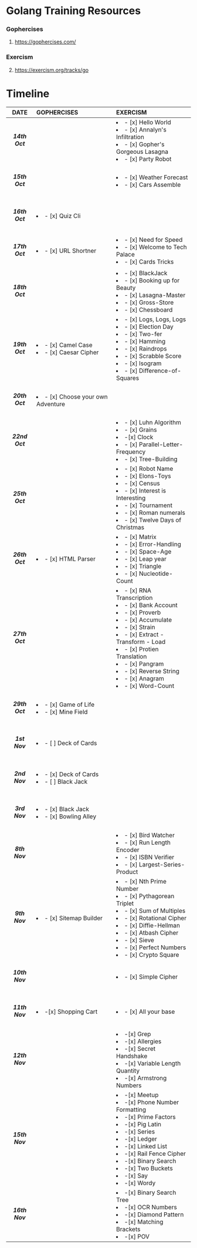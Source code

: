 # Golang Training Resources

### Gophercises
1. https://gophercises.com/

### Exercism
2. https://exercism.org/tracks/go



# Timeline

| DATE | GOPHERCISES | EXERCISM |
|:---: | :--- | :--- |
| <h5>14th Oct </h5> | | <li>- [x] Hello World</li><li>- [x] Annalyn's Infiltration</li><li>- [x] Gopher's Gorgeous Lasagna</li><li>- [x] Party Robot</li>
| <h5>15th Oct </h5> | | <li>- [x] Weather Forecast </li><li>- [x] Cars Assemble</li>
| <h5>16th Oct </h5> | <li>- [x] Quiz Cli</li> |
| <h5>17th Oct </h5> | <li>- [x] URL Shortner</li> | <li>- [x] Need for Speed </li><li>- [x] Welcome to Tech Palace </li><li>- [x] Cards Tricks </li>
| <h5>18th Oct </h5> | | <li>- [x] BlackJack </li><li>- [x] Booking up for Beauty </li><li>- [x] Lasagna-Master </li><li>- [x] Gross-Store </li><li>- [x] Chessboard </li>
| <h5>19th Oct </h5> | <li>- [x] Camel Case </li><li>- [x] Caesar Cipher </li> | <li>- [x] Logs, Logs, Logs </li><li>- [x] Election Day </li><li>- [x] Two-fer </li><li>- [x] Hamming </li><li>- [x] Raindrops </li><li>- [x] Scrabble Score </li><li>- [x] Isogram </li><li>- [x] Difference-of-Squares </li>
| <h5>20th Oct</h5> | <li>- [x] Choose your own Adventure </li> | |
| <h5>22nd Oct</h5> | | <li>- [x] Luhn Algorithm </li><li>- [x] Grains </li><li>-[x] Clock </li><li>- [x] Parallel-Letter-Frequency </li><li>- [x] Tree-Building </li>
| <h5>25th Oct</h5> | |<li>- [x] Robot Name</li><li>- [x] Elons-Toys </li><li>- [x] Census </li><li>- [x] Interest is Interesting </li><li>- [x] Tournament </li><li>- [x] Roman numerals </li><li>- [x] Twelve Days of Christmas </li>
| <h5> 26th Oct </h5> | <li>- [x] HTML Parser </li> | <li>- [x] Matrix </li><li>- [x] Error-Handling </li><li>- [x] Space-Age </li><li>- [x] Leap year </li><li>- [x] Triangle </li><li>- [x] Nucleotide-Count </li>
| <h5> 27th Oct </h5> | | <li>- [x] RNA Transcription </li><li>- [x] Bank Account </li><li>- [x] Proverb </li><li>- [x] Accumulate </li><li>- [x] Strain </li><li>- [x] Extract - Transform - Load </li><li>- [x] Protien Translation </li><li>- [x] Pangram </li><li>- [x] Reverse String </li><li>- [x] Anagram </li><li>- [x] Word-Count </li>
| <h5>29th Oct</h5> | <li>- [x] Game of Life </li><li>- [x] Mine Field </li> |
| <h5>1st Nov</h5> | <li>- [ ] Deck of Cards </li> |
| <h5>2nd Nov</h5> | <li>- [x] Deck of Cards </li><li>- [ ] Black Jack </li> |
| <h5>3rd Nov</h5> | <li>- [x] Black Jack </li><li>- [x] Bowling Alley </li> |
| <h5>8th Nov</h5> | | <li>- [x] Bird Watcher </li><li>- [x] Run Length Encoder </li><li>- [x] ISBN Verifier </li><li>- [x] Largest-Series-Product</li> |
| <h5>9th Nov</h5> | <li>- [x] Sitemap Builder </li> | <li>- [x] Nth Prime Number </li><li>- [x] Pythagorean Triplet </li><li>- [x] Sum of Multiples </li><li>- [x] Rotational Cipher </li><li>- [x] Diffie-Hellman </li><li>- [x] Atbash Cipher </li><li>- [x] Sieve </li><li>- [x] Perfect Numbers </li><li>- [x] Crypto Square </li> |
| <h5>10th Nov</h5> | | <li>- [x] Simple Cipher </li>
| <h5>11th Nov</h5> | <li>-[x] Shopping Cart </li> | <li>- [x] All your base </li>
| <h5>12th Nov</h5> | |<li>-[x] Grep </li><li>-[x] Allergies </li><li>-[x] Secret Handshake </li><li>-[x] Variable Length Quantity </li><li>-[x] Armstrong Numbers </li> |
| <h5>15th Nov</h5> | | <li>-[x] Meetup </li><li>-[x] Phone Number Formatting </li><li>-[x] Prime Factors </li><li>-[x] Pig Latin </li><li>-[x] Series </li><li>-[x] Ledger </li><li>-[x] Linked List </li><li>-[x] Rail Fence Cipher </li><li>-[x] Binary Search </li><li>-[x] Two Buckets </li><li>-[x] Say </li><li>-[x] Wordy </li>
| <h5>16th Nov</h5> | | <li>-[x] Binary Search Tree </li><li>-[x] OCR Numbers </li><li>-[x] Diamond Pattern </li><li>-[x] Matching Brackets </li><li>-[x] POV </li>